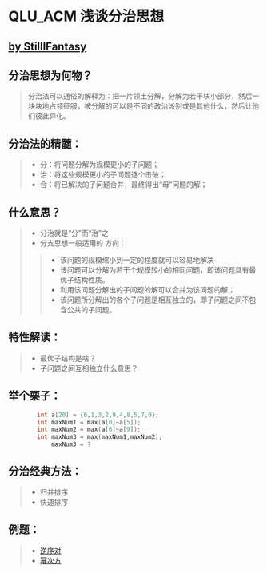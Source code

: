 # QLU_ACM 浅谈分治思想
## [by StilllFantasy]()

## 分治思想为何物？
> 分治法可以通俗的解释为：把一片领土分解，分解为若干块小部分，然后一块块地占领征服，被分解的可以是不同的政治派别或是其他什么，然后让他们彼此异化。
## 分治法的精髓：
>- 分：将问题分解为规模更小的子问题；
>- 治：将这些规模更小的子问题逐个击破；
>- 合：将已解决的子问题合并，最终得出“母”问题的解；
## 什么意思？
>- 分治就是“分”而“治”之
>- 分支思想一般适用的 方向：
>>- 该问题的规模缩小到一定的程度就可以容易地解决
>>- 该问题可以分解为若干个规模较小的相同问题，即该问题具有最优子结构性质。
>>- 利用该问题分解出的子问题的解可以合并为该问题的解；
>>- 该问题所分解出的各个子问题是相互独立的，即子问题之间不包含公共的子问题。
## 特性解读：
>- 最优子结构是啥？
>- 子问题之间互相独立什么意思？
## 举个栗子：
```cpp
        int a[20] = {6,1,3,2,9,4,8,5,7,0};
        int maxNum1 = max(a[0]~a[5]);
        int maxNum2 = max(a[6]~a[9]);
        int maxNum3 = max(maxNum1,maxNum2);
            maxNum3 = ?
```
## 分治经典方法：
>- 归并排序
>- 快速排序
## 例题：
>- [逆序对](https://www.luogu.org/problemnew/show/P1908)
>- [幂次方](https://www.luogu.org/problemnew/show/P1010)